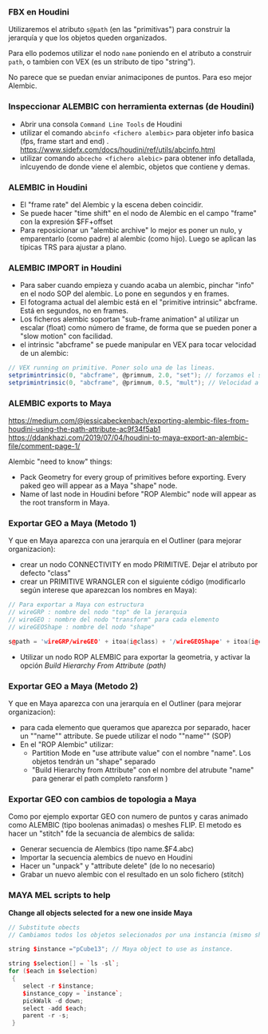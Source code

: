 ### FBX en Houdini

Utilizaremos el atributo `s@path` (en las "primitivas") para construir la jerarquía y que los objetos queden organizados. 

Para ello podemos utilizar el nodo `name` poniendo en el atributo a construir `path`, o tambien con VEX (es un stributo de tipo "string").

No parece que se puedan enviar animacipones de puntos. Para eso mejor Alembic.

### Inspeccionar ALEMBIC con herramienta externas (de Houdini)

- Abrir una consola  `Command Line Tools` de Houdini
- utilizar el comando `abcinfo <fichero alembic>` para objeter info basica (fps, frame start and end) . https://www.sidefx.com/docs/houdini/ref/utils/abcinfo.html
- utilizar comando `abcecho <fichero alebic>` para obtener info detallada, inlcuyendo de donde viene el alembic, objetos que contiene y demas.

### ALEMBIC in Houdini

- El "frame rate" del Alembic y la escena deben coincidir.
- Se puede hacer "time shift" en el nodo de Alembic en el campo "frame" con la expresión $FF+offset
- Para reposicionar un "alembic archive" lo mejor es poner un nulo, y emparentarlo (como padre) al alembic (como hijo). Luego se aplican las típicas TRS para ajustar a plano.

### ALEMBIC IMPORT in Houdini

- Para saber cuando empieza y cuando acaba un alembic, pinchar "info" en el nodo SOP del alembic. Lo pone en segundos y en frames.
- El fotograma actual del alembic está en el "primitive intrinsic" abcframe. Está en segundos, no en frames.
- Los ficheros alembic soportan "sub-frame animation" al utilizar un escalar (float) como número de frame, de forma que se pueden poner a "slow motion" con facilidad.
- el intrinsic "abcframe" se puede manipular en VEX para tocar velocidad de un alembic:
```C#
// VEX running on primitive. Poner solo una de las lineas.
setprimintrinsic(0, "abcframe", @primnum, 2.0, "set"); // forzamos el segundo 2
setprimintrinsic(0, "abcframe", @primnum, 0.5, "mult"); // Velocidad a mitad
```

### ALEMBIC exports to Maya

https://medium.com/@jessicabeckenbach/exporting-alembic-files-from-houdini-using-the-path-attribute-ac9f34f5ab1   
https://ddankhazi.com/2019/07/04/houdini-to-maya-export-an-alembic-file/comment-page-1/   

Alembic "need to know" things:   
- Pack Geometry for every group of primitives before exporting. Every paked geo will appear as a Maya "shape" node.   
- Name of last node in Houdini before "ROP Alembic" node will appear as the root transform in Maya.

### Exportar GEO a Maya (Metodo 1)   
Y que en Maya aparezca con una jerarquía en el Outliner (para mejorar organizacion):
- crear un nodo CONNECTIVITY en modo PRIMITIVE. Dejar el atributo por defecto "class"
- crear un PRIMITIVE WRANGLER con el siguiente código (modificarlo según interese que aparezcan los nombres en Maya):
```C++
// Para exportar a Maya con estructura
// wireGRP : nombre del nodo "top" de la jerarquia
// wireGEO : nombre del nodo "transform" para cada elemento
// wireGEOShape : nombre del nodo "shape"

s@path = 'wireGRP/wireGEO' + itoa(i@class) + '/wireGEOShape' + itoa(i@class) ; 
```
- Utilizar un nodo ROP ALEMBIC para exportar la geometria, y activar la opción *Build Hierarchy From Attribute (path)*    

### Exportar GEO a Maya (Metodo 2)   
Y que en Maya aparezca con una jerarquía en el Outliner (para mejorar organizacion):
- para cada elemento que queramos que aparezca por separado, hacer un ""name"" attribute. Se puede utilizar el nodo ""name"" (SOP)
- En el "ROP Alembic" utilizar:
   - Partition Mode en "use attribute value" con el nombre "name". Los objetos tendrán un "shape" separado
   - "Build Hierarchy from Attribute" con el nombre del atrubute "name" para generar el path completo ransform )



### Exportar GEO con cambios de topologia a Maya   

Como por ejemplo exportar GEO con numero de puntos y caras animado como ALEMBIC (tipo boolenas animadas) o meshes FLIP.
El metodo es hacer un "stitch" fde la secuancia de alembics de salida:
- Generar secuencia de Alembics (tipo name.$F4.abc)
- Importar la secuencia  alembics de nuevo en Houdini
- Hacer un "unpack" y "attribute delete" (de lo no necesario)
- Grabar un nuevo alembic con el resultado en un solo fichero (stitch)


### MAYA MEL scripts to help   

**Change all objects selected for a new one inside Maya**   
   
```C++
// Substitute obects
// Cambiamos todos los objetos selecionados por una instancia (mismo shape)

string $instance ="pCube13"; // Maya object to use as instance.

string $selection[] = `ls -sl`;
for ($each in $selection)
 {
    select -r $instance;
    $instance_copy = `instance`;
    pickWalk -d down;
    select -add $each;
    parent -r -s;
 }
```
